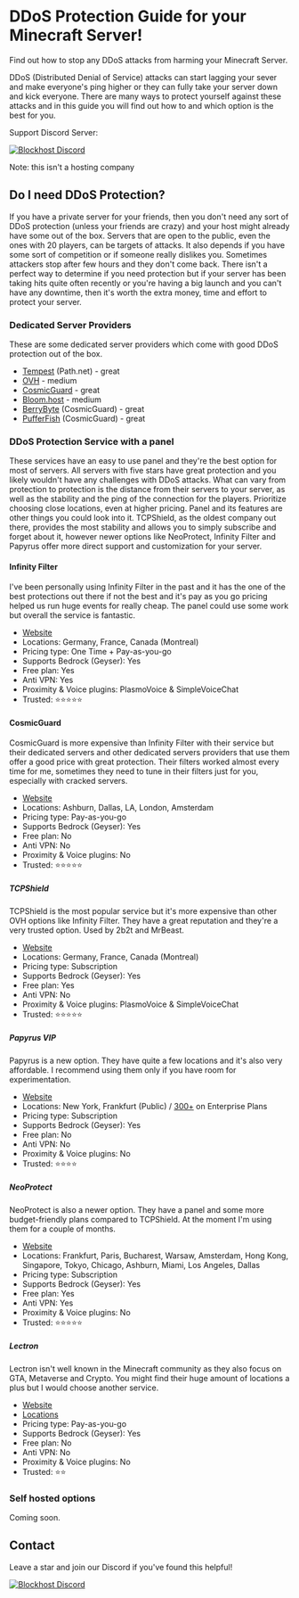 # DDoS Protection Guide for your Minecraft Server!

Find out how to stop any DDoS attacks from harming your Minecraft Server.

DDoS (Distributed Denial of Service) attacks can start lagging your sever and make everyone's ping higher or they can fully take your server down and kick everyone. There are many ways to protect yourself against these attacks and in this guide you will find out how to and which option is the best for you.

Support Discord Server:

[![Blockhost Discord](https://discord.com/api/guilds/1045987129651625994/widget.png?style=banner2)](https://discord.gg/GcemTB848R)

Note: this isn't a hosting company

## Do I need DDoS Protection?
If you have a private server for your friends, then you don't need any sort of DDoS protection (unless your friends are crazy) and your host might already have some out of the box. Servers that are open to the public, even the ones with 20 players, can be targets of attacks. It also depends if you have some sort of competition or if someone really dislikes you. Sometimes attackers stop after few hours and they don't come back. There isn't a perfect way to determine if you need protection but if your server has been taking hits quite often recently or you're having a big launch and you can't have any downtime, then it's worth the extra money, time and effort to protect your server.

### Dedicated Server Providers
These are some dedicated server providers which come with good DDoS protection out of the box.

- [Tempest](https://tempest.net) (Path.net) - great
- [OVH](https://www.ovhcloud.com) - medium
- [CosmicGuard](https://cosmicguard.com) - great
- [Bloom.host](https://bloom.host) - medium
- [BerryByte](https://berrybyte.net) (CosmicGuard) - great
- [PufferFish](https://pufferfish.host) (CosmicGuard) - great

### DDoS Protection Service with a panel
These services have an easy to use panel and they're the best option for most of servers. All servers with five stars have great protection and you likely wouldn't have any challenges with DDoS attacks. What can vary from protection to protection is the distance from their servers to your server, as well as the stability and the ping of the connection for the players. Prioritize choosing close locations, even at higher pricing. Panel and its features are other things you could look into it. TCPShield, as the oldest company out there, provides the most stability and allows you to simply subscribe and forget about it, however newer options like NeoProtect, Infinity Filter and Papyrus offer more direct support and customization for your server.

#### Infinity Filter

I've been personally using Infinity Filter in the past and it has the one of the best protections out there if not the best and it's pay as you go pricing helped us run huge events for really cheap. The panel could use some work but overall the service is fantastic.

- [Website](https://www.infinity-filter.com)
- Locations: Germany, France, Canada (Montreal)
- Pricing type: One Time + Pay-as-you-go
- Supports Bedrock (Geyser): Yes
- Free plan: Yes
- Anti VPN: Yes
- Proximity & Voice plugins: PlasmoVoice & SimpleVoiceChat
- Trusted: ⭐⭐⭐⭐⭐

#### CosmicGuard

CosmicGuard is more expensive than Infinity Filter with their service but their dedicated servers and other dedicated servers providers that use them offer a good price with great protection. Their filters worked almost every time for me, sometimes they need to tune in their filters just for you, especially with cracked servers.

- [Website](https://cosmicguard.com)
- Locations: Ashburn, Dallas, LA, London, Amsterdam
- Pricing type: Pay-as-you-go
- Supports Bedrock (Geyser): Yes
- Free plan: No
- Anti VPN: No
- Proximity & Voice plugins: No
- Trusted: ⭐⭐⭐⭐⭐

##### TCPShield

TCPShield is the most popular service but it's more expensive than other OVH options like Infinity Filter. They have a great reputation and they're a very trusted option. Used by 2b2t and MrBeast.

- [Website](https://tcpshield.com)
- Locations: Germany, France, Canada (Montreal)
- Pricing type: Subscription
- Supports Bedrock (Geyser): Yes
- Free plan: Yes
- Anti VPN: No
- Proximity & Voice plugins: PlasmoVoice & SimpleVoiceChat
- Trusted: ⭐⭐⭐⭐⭐

##### Papyrus VIP

Papyrus is a new option. They have quite a few locations and it's also very affordable. I recommend using them only if you have room for experimentation.

- [Website](https://papyrus.vip)
- Locations: New York, Frankfurt (Public) / [300+](https://www.cloudflare.com/network/) on Enterprise Plans
- Pricing type: Subscription
- Supports Bedrock (Geyser): Yes
- Free plan: No
- Anti VPN: No
- Proximity & Voice plugins: No
- Trusted: ⭐⭐⭐⭐

##### NeoProtect

NeoProtect is also a newer option. They have a panel and some more budget-friendly plans compared to TCPShield. At the moment I'm using them for a couple of months.

- [Website](https://neoprotect.net)
- Locations: Frankfurt, Paris, Bucharest, Warsaw, Amsterdam, Hong Kong, Singapore, Tokyo, Chicago, Ashburn, Miami, Los Angeles, Dallas
- Pricing type: Subscription
- Supports Bedrock (Geyser): Yes
- Free plan: Yes
- Anti VPN: Yes
- Proximity & Voice plugins: No
- Trusted: ⭐⭐⭐⭐⭐

##### Lectron

Lectron isn't well known in the Minecraft community as they also focus on GTA, Metaverse and Crypto. You might find their huge amount of locations a plus but I would choose another service.

- [Website](https://www.lectron.com/)
- [Locations](https://www.lectron.com/locations/)
- Pricing type: Pay-as-you-go
- Supports Bedrock (Geyser): Yes
- Free plan: No
- Anti VPN: No
- Proximity & Voice plugins: No
- Trusted: ⭐⭐

### Self hosted options
Coming soon.

## Contact
Leave a star and join our Discord if you've found this helpful!

[![Blockhost Discord](https://discord.com/api/guilds/1045987129651625994/widget.png?style=banner2)](https://blockhost.net/discord)
